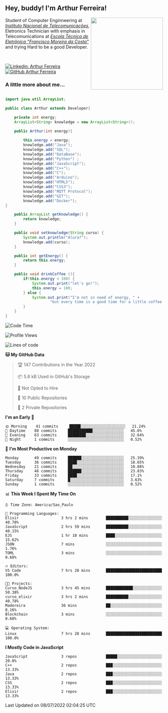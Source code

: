 <h2> Hey, buddy! I'm Arthur Ferreira!</h2>
<img align='right' src="https://media.giphy.com/media/ule4vhcY1xEKQ/giphy.gif" width="230">
<p>Student of Computer Enginneering at  <em><a href="https://inatel.br/home/" target="_blank">Instituto Nacional de Telecomunicações</a></em>, Eletronics Technician with emphasis in Telecomunications at <em><a href="https://www.etefmc.com.br" target="_blank">Escola Técnica de Eletrônica "Francisco Moreira da Costa"</a></em> and trying Hard to be a good Developer.
</p></br>

[![Linkedin: Arthur Ferreira](https://img.shields.io/badge/-Arthur%20Ferreira%20Silva-blue?style=flat-square&logo=Linkedin&logoColor=white&link=https://www.linkedin.com/in/ArthurFerreiraSilva/)]( www.linkedin.com/in/ArthurFerreiraSilva)
[![GitHub Arthur Ferreira](https://img.shields.io/github/followers/arthur-ngdi?label=follow&style=social)](https://github.com/arthur-ngdi)


### A little more about me...  

``` Java

import java.util.ArrayList;

public class Arthur extends Developer{

    private int energy;
    ArrayList<String> knowledge = new ArrayList<String>();

    public Arthur(int energy){
        
        this.energy = energy;
        knowledge.add("Java");
        knowledge.add("SQL");
        knowledge.add("DataBase");
        knowledge.add("Python") ;
        knowledge.add("JavaScript");
        knowledge.add("C++");
        knowledge.add("C");
        knowledge.add("Arduino");
        knowledge.add("HTML5");
        knowledge.add("CSS3");
        knowledge.add("MQTT Protocol");
        knowledge.add("GIT");
        knowledge.add("Docker");
}

    public ArrayList getKnowledge() {
        return knowledge;
    }

    public void setknowledge(String curso) {
        System.out.println("Alura?");
        knowledge.add(curso);
    }

    public int getEnergy() {
        return this.energy;
    }

    public void drinkCoffee (){
        if(this.energy < 100) {
            System.out.print("let's go!");
            this.energy = 100;
        } else {
            System.out.print("I'm not in need of energy, " +
                    "but every time is a good time for a little coffee!");
        }
    }
}

```
<!--START_SECTION:waka-->
![Code Time](http://img.shields.io/badge/Code%20Time-0%20secs-blue)

![Profile Views](http://img.shields.io/badge/Profile%20Views-3-blue)

![Lines of code](https://img.shields.io/badge/From%20Hello%20World%20I%27ve%20Written-472%20Thousand%20lines%20of%20code-blue)

**🐱 My GitHub Data** 

> 🏆 147 Contributions in the Year 2022
 > 
> 📦 5.8 kB Used in GitHub's Storage 
 > 
> 🚫 Not Opted to Hire
 > 
> 📜 10 Public Repositories 
 > 
> 🔑 2 Private Repositories  
 > 
**I'm an Early 🐤** 

```text
🌞 Morning    41 commits     █████░░░░░░░░░░░░░░░░░░░░   21.24% 
🌆 Daytime    88 commits     ███████████░░░░░░░░░░░░░░   45.6% 
🌃 Evening    63 commits     ████████░░░░░░░░░░░░░░░░░   32.64% 
🌙 Night      1 commits      ░░░░░░░░░░░░░░░░░░░░░░░░░   0.52%

```
📅 **I'm Most Productive on Monday** 

```text
Monday       49 commits     ██████░░░░░░░░░░░░░░░░░░░   25.39% 
Tuesday      36 commits     ████░░░░░░░░░░░░░░░░░░░░░   18.65% 
Wednesday    21 commits     ██░░░░░░░░░░░░░░░░░░░░░░░   10.88% 
Thursday     46 commits     ██████░░░░░░░░░░░░░░░░░░░   23.83% 
Friday       33 commits     ████░░░░░░░░░░░░░░░░░░░░░   17.1% 
Saturday     7 commits      █░░░░░░░░░░░░░░░░░░░░░░░░   3.63% 
Sunday       1 commits      ░░░░░░░░░░░░░░░░░░░░░░░░░   0.52%

```


📊 **This Week I Spent My Time On** 

```text
⌚︎ Time Zone: America/Sao_Paulo

💬 Programming Languages: 
Elixir                   3 hrs 2 mins        ██████████░░░░░░░░░░░░░░░   40.78% 
JavaScript               2 hrs 59 mins       ██████████░░░░░░░░░░░░░░░   40.15% 
EJS                      1 hr 10 mins        ████░░░░░░░░░░░░░░░░░░░░░   15.62% 
JSON                     7 mins              ░░░░░░░░░░░░░░░░░░░░░░░░░   1.76% 
TOML                     3 mins              ░░░░░░░░░░░░░░░░░░░░░░░░░   0.68%

🔥 Editors: 
VS Code                  7 hrs 28 mins       █████████████████████████   100.0%

🐱‍💻 Projects: 
Curso_NodeJS             3 hrs 45 mins       ████████████░░░░░░░░░░░░░   50.38% 
curso_elixir             3 hrs 2 mins        ██████████░░░░░░░░░░░░░░░   40.78% 
Madereira                36 mins             ██░░░░░░░░░░░░░░░░░░░░░░░   8.16% 
Blockchain               3 mins              ░░░░░░░░░░░░░░░░░░░░░░░░░   0.68%

💻 Operating System: 
Linux                    7 hrs 28 mins       █████████████████████████   100.0%

```

**I Mostly Code in JavaScript** 

```text
JavaScript               3 repos             █████░░░░░░░░░░░░░░░░░░░░   20.0% 
C++                      2 repos             ███░░░░░░░░░░░░░░░░░░░░░░   13.33% 
Java                     2 repos             ███░░░░░░░░░░░░░░░░░░░░░░   13.33% 
CSS                      2 repos             ███░░░░░░░░░░░░░░░░░░░░░░   13.33% 
Elixir                   2 repos             ███░░░░░░░░░░░░░░░░░░░░░░   13.33%

```



 Last Updated on 08/07/2022 02:04:25 UTC
<!--END_SECTION:waka-->
